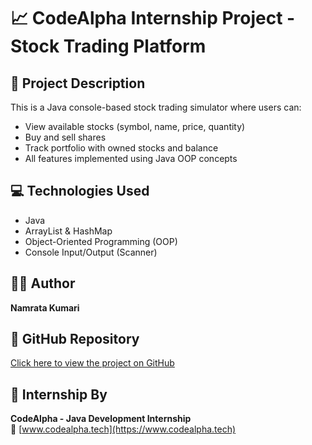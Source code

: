 # 📈 CodeAlpha Internship Project - Stock Trading Platform

## 📌 Project Description
This is a Java console-based stock trading simulator where users can:
- View available stocks (symbol, name, price, quantity)
- Buy and sell shares
- Track portfolio with owned stocks and balance
- All features implemented using Java OOP concepts

## 💻 Technologies Used
- Java
- ArrayList & HashMap
- Object-Oriented Programming (OOP)
- Console Input/Output (Scanner)

## 🧑‍💻 Author
**Namrata Kumari**

## 🔗 GitHub Repository
[Click here to view the project on GitHub](https://github.com/devnamrata03/codealpha_StockTradingPlatform)

## 🎯 Internship By
**CodeAlpha - Java Development Internship**  
🔗 [www.codealpha.tech](https://www.codealpha.tech)

